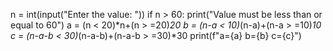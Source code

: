  n = int(input("Enter the value: "))
if n > 60:
 print("Value must be less than or equal to 60")
 a = (n < 20)*n+(n > =20)*20
 b = (n-a < 10)*(n-a)+(n-a > =10)*10
 c = (n-a-b < 30)*(n-a-b)+(n-a-b > =30)*30
print(f"a={a} b={b} c={c}")
